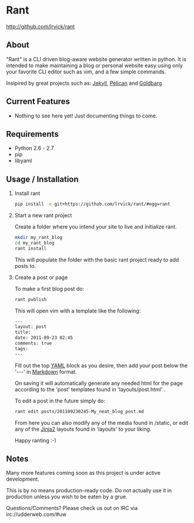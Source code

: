 # Rant #

<http://github.com/lrvick/rant>

## About ##

"Rant" is a CLI driven blog-aware website generator written in python. It is
intended to make maintaining a blog or personal website easy using only your
favorite CLI editor such as vim, and a few simple commands.

Insipired by great projects such as: [Jekyll](https://github.com/mojombo/jekyll),
[Pelican](https://github.com/ametaireau/pelican)
and [Goldbarg](https://github.com/Schnouki/Golbarg)

## Current Features ##

  * Nothing to see here yet! Just documenting things to come.

## Requirements ##

  * Python 2.6 - 2.7
  * pip
  * libyaml

## Usage / Installation ##

1. Install rant

    ```bash
    pip install -e git+https://github.com/lrvick/rant/#egg=rant
    ```

2. Start a new rant project

    Create a folder where you intend your site to live and initialize rant.

    ```bash
    mkdir my_rant_blog
    cd my_rant_blog
    rant install
    ```

    This will populate the folder with the basic rant project ready to add posts to.

3.  Create a post or page

    To make a first blog post do:

    ```bash
    rant publish
    ```

    This will open vim with a template like the following:

    ```bash
    ---
    layout: post
    title:
    date: 2011-09-23 02:45
    comments: true
    tags:
    ---
    ```

    Fill out the top [YAML](http://yaml.org/) block as you desire, then add
    your post below the '---' in
    [Markdown](http://daringfireball.net/projects/markdown/) format.

    On saving it will automatically generate any needed html for the page
    according to the 'post' templates found in 'layouts/post.html' .

    To edit a post in the future simply do:

    ```bash
    rant edit posts/201109230245-My_neat_blog_post.md
    ```

    From here you can also modify any of the media found in /static, or edit
    any of the [Jinja2](http://jinja.pocoo.org/) layouts found in 'layouts'
    to your liking.

    Happy ranting :-)


## Notes ##

Many more features coming soon as this project is under active development.

This is by no means production-ready code. Do not actually use it in
production unless you wish to be eaten by a grue.

Questions/Comments? Please check us out on IRC via irc://udderweb.com/#uw
